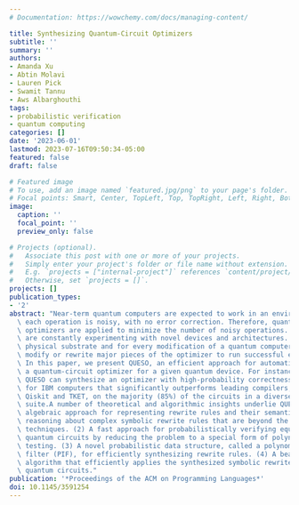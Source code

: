 ```yaml
---
# Documentation: https://wowchemy.com/docs/managing-content/

title: Synthesizing Quantum-Circuit Optimizers
subtitle: ''
summary: ''
authors:
- Amanda Xu
- Abtin Molavi
- Lauren Pick
- Swamit Tannu
- Aws Albarghouthi
tags:
- probabilistic verification
- quantum computing
categories: []
date: '2023-06-01'
lastmod: 2023-07-16T09:50:34-05:00
featured: false
draft: false

# Featured image
# To use, add an image named `featured.jpg/png` to your page's folder.
# Focal points: Smart, Center, TopLeft, Top, TopRight, Left, Right, BottomLeft, Bottom, BottomRight.
image:
  caption: ''
  focal_point: ''
  preview_only: false

# Projects (optional).
#   Associate this post with one or more of your projects.
#   Simply enter your project's folder or file name without extension.
#   E.g. `projects = ["internal-project"]` references `content/project/deep-learning/index.md`.
#   Otherwise, set `projects = []`.
projects: []
publication_types:
- '2'
abstract: "Near-term quantum computers are expected to work in an environment where\
  \ each operation is noisy, with no error correction. Therefore, quantum-circuit\
  \ optimizers are applied to minimize the number of noisy operations. Today, physicists\
  \ are constantly experimenting with novel devices and architectures. For every new\
  \ physical substrate and for every modification of a quantum computer, we need to\
  \ modify or rewrite major pieces of the optimizer to run successful experiments.\
  \ In this paper, we present QUESO, an efficient approach for automatically synthesizing\
  \ a quantum-circuit optimizer for a given quantum device. For instance, in 1.2 minutes,\
  \ QUESO can synthesize an optimizer with high-probability correctness guarantees\
  \ for IBM computers that significantly outperforms leading compilers, such as IBM's\
  \ Qiskit and TKET, on the majority (85%) of the circuits in a diverse benchmark\
  \ suite.A number of theoretical and algorithmic insights underlie QUESO: (1) An\
  \ algebraic approach for representing rewrite rules and their semantics. This facilitates\
  \ reasoning about complex symbolic rewrite rules that are beyond the scope of existing\
  \ techniques. (2) A fast approach for probabilistically verifying equivalence of\
  \ quantum circuits by reducing the problem to a special form of polynomial identity\
  \ testing. (3) A novel probabilistic data structure, called a polynomial identity\
  \ filter (PIF), for efficiently synthesizing rewrite rules. (4) A beam-search-based\
  \ algorithm that efficiently applies the synthesized symbolic rewrite rules to optimize\
  \ quantum circuits."
publication: '*Proceedings of the ACM on Programming Languages*'
doi: 10.1145/3591254
---
```

